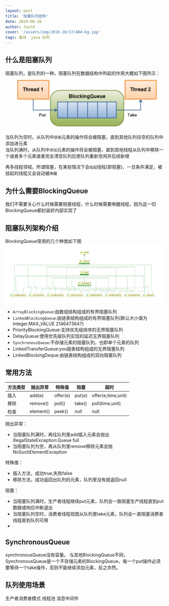 ```yaml
---
layout: post
title: '阻塞队列结构'
date: 2019-06-26
author: Justd
cover: '/assets/img/2018-10/17/404-bg.jpg'
tags: 面试  java 队列 
---
```

## 什么是阻塞队列      


 
阻塞队列，是队列的一种，阻塞队列在数据结构中所起的作用大概如下图所示：
![](/assets\img\2019-06\queue.png)   
当队列为空时，从队列中`获取`元素的操作将会被阻塞，直到其他队列往空的队列中添加进元素   
当队列满时，从队列中`添加`元素的操作将会被阻塞，直到其他线程从队列中移除一个或者多个元素或者完全清空队列后使队列重新空闲并后续新增  

再多线程领域，所谓阻塞，在某些情况下会`挂起`线程(即阻塞)，一旦条件满足，被挂起的线程又会自动被`唤醒`  
## 为什么需要BlockingQueue   
我们不需要关心什么时候需要阻塞线程，什么时候需要唤醒线程，因为这一切BlockingQueue都封装好内部实现了   

## 阻塞队列架构介绍
BlockingQueue常用的几个种类如下图
![](/assets\img\2019-06\queueFamily.png)  

- `ArrayBlockingQueue`:由数组结构组成的有界阻塞队列  
- `LinkedBlockingQueue`:由链表结构组成的有界阻塞队列(默认大小值为Integer.MAX_VALUE 2146473647)
- PriorityBlockingQueue:支持优先级排序的无界阻塞队列 
- DelayQueue:使用优先级队列实现的延迟无界阻塞队列   
- `SynchronousQueue`:不存储元素的阻塞队列，也即单个元素的队列  
- LinkedTransferQueue:you链表结构组成的无界阻塞队列  
- LinkedBlockingDeque:由链表结构组成的双向阻塞队列  

## 常用方法      
|方法类型|抛出异常|特殊值|阻塞|超时|
|---|---|---|---|---|
|插入|add(e)|offer(e)|put(e)|offer(e,time,unit)|
|移除|remove()|poll()|take()|poll(time,unit)|
|检查|element()|peek()|null|null|      

      

抛出异常：    
- 当阻塞队列满时，再往队列里add插入元素会抛出IllegalStateException:Queue full      
- 当阻塞队列为空，再从队列里remove移除元素会抛NoSuchElementException    
  
特殊值：   
- 插入方法，成功true,失败false  
- 移除方法，成功返回出队列的元素，队列里没有就返回null  
  
阻塞：  
- 当阻塞队列满时，生产者线程继续put元素，队列会一致阻塞生产线程直到put数据或响应中断退出  
- 当阻塞队列空时，消费者线程视图从队列里take元素，队列会一直阻塞消费者线程直到队列可用   
- 

## SynchronousQueue 
synchronousQueue没有容量。
与其他BlockingQueue不同，SynchronousQueue是一个不存储元素的BlockingQueue，每一个put操作必须要等待一个take操作，否则不能继续添加元素，反之亦然。

## 队列使用场景   
生产者消费者模式
线程池
消息中间件